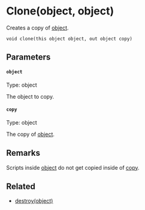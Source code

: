 # Clone(object, object)

Creates a copy of [object](#object).

```
void clone(this object object, out object copy)
```

## Parameters

#### `object`
Type: object

The object to copy.

#### `copy`
Type: object

The copy of [object](#object).

## Remarks

Scripts inside [object](#object) do not get copied inside of [copy](#copy).

## Related

 - [destroy(object)](/MdDocs/Functions/Objects/Destroy.md)

